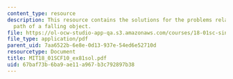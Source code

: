 ```yaml
---
content_type: resource
description: This resource contains the solutions for the problems related to the
  path of a falling object.
file: https://ol-ocw-studio-app-qa.s3.amazonaws.com/courses/18-01sc-single-variable-calculus-fall-2010/67baf73b6ba9ae11a967b3c792897b38_MIT18_01SCF10_ex81sol.pdf
file_type: application/pdf
parent_uid: 7aa6522b-6e8e-0d13-937e-54ed6e52710d
resourcetype: Document
title: MIT18_01SCF10_ex81sol.pdf
uid: 67baf73b-6ba9-ae11-a967-b3c792897b38
---
```

